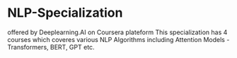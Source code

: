 # NLP-Specialization
offered by Deeplearning.AI on Coursera plateform This specialization has 4 courses which coveres various NLP Algorithms including Attention Models -Transformers, BERT, GPT etc. 
